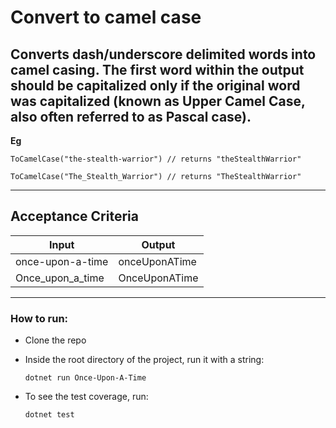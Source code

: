 # Convert to camel case

## Converts dash/underscore delimited words into camel casing. The first word within the output should be capitalized only if the original word was capitalized (known as Upper Camel Case, also often referred to as Pascal case).

**Eg**

```
ToCamelCase("the-stealth-warrior") // returns "theStealthWarrior"

ToCamelCase("The_Stealth_Warrior") // returns "TheStealthWarrior"
```

---

## Acceptance Criteria

Input | Output
--- | ---
once-upon-a-time | onceUponATime
Once_upon_a_time | OnceUponATime

---
### How to run:

- Clone the repo
- Inside the root directory of the project, run it with a string:

    ```
    dotnet run Once-Upon-A-Time
    ```
- To see the test coverage, run:

    ```
    dotnet test
    ```